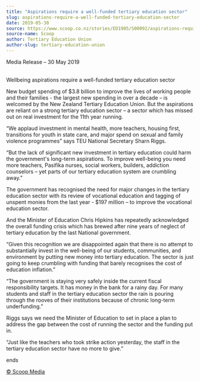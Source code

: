 ```yaml
---
title: "Aspirations require a well-funded tertiary education sector"
slug: aspirations-require-a-well-funded-tertiary-education-sector
date: 2019-05-30
source: https://www.scoop.co.nz/stories/ED1905/S00092/aspirations-require-a-well-funded-tertiary-education-sector.htm
source-name: Scoop
author: Tertiary Education Union
author-slug: tertiary-education-union
---
```


<p>Media Release – 30 May 2019</p>

<p><br>Wellbeing aspirations
require a well-funded tertiary education sector</p>

<p>New budget
spending of $3.8 billion to improve the lives of working
people and their families - the largest new spending in over
a decade – is welcomed by the New Zealand Tertiary
Education Union. But the aspirations are reliant on a strong
tertiary education sector – a sector which has missed out
on real investment for the 11th year running.</p>

<p>“We
applaud investment in mental health, more teachers, housing
first, transitions for youth in state care, and major spend
on sexual and family violence programmes” says TEU
National Secretary Sharn Riggs.</p>

<p>“But the lack of
significant new investment in tertiary education could harm
the government's long-term aspirations. To improve
well-being you need more teachers, Pasifika nurses, social
workers, builders, addiction counselors – yet parts of our
tertiary education system are crumbling away.”</p>

<p>The
government has recognised the need for major changes in the
tertiary education sector with its review of vocational
education and tagging of unspent monies from the last year -
$197 million – to improve the vocational education
sector.</p>

<p>And the Minister of Education Chris Hipkins has
repeatedly acknowledged the overall funding crisis which has
brewed after nine years of neglect of tertiary education by
the last National government.</p>

<p>“Given this recognition we
are disappointed again that there is no attempt to
substantially invest in the well-being of our students,
communities, and environment by putting new money into
tertiary education. The sector is just going to keep
crumbling with funding that barely recognises the cost of
education inflation.”
</p>

<p>“The government is staying very
safely inside the current fiscal responsibility targets. It
has money in the bank for a rainy day. For many students and
staff in the tertiary education sector the rain is pouring
through the rooves of their institutions because of chronic
long-term underfunding.”</p>

<p>Riggs says we need the Minister
of Education to set in place a plan to address the gap
between the cost of running the sector and the funding put
in.</p>

<p>“Just like the teachers who took strike action
yesterday, the staff in the tertiary education sector have
no more to
give.”</p>

<p>ends
</p>

<p>
<a href="http://www.scoop.co.nz/about/terms.html" target="_blank"><span>© Scoop Media</span></a>
         </p>